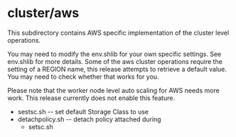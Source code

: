 # cluster/aws
This subdirectory contains AWS specific implementation
of the cluster level operations.

You may need to modify the env.shlib for your own
specific settings. See env.shlib for more details.
Some of the aws cluster operations require the setting
of a REGION name, this release attempts to retrieve
a default value. You may need to check whether that
works for you.

Please note that the worker node level auto scaling for
AWS needs more work. This release currently does not
enable this feature.

* sestsc.sh -- set default Storage Class to use
* detachpolicy.sh -- detach policy attached during
	* setsc.sh
